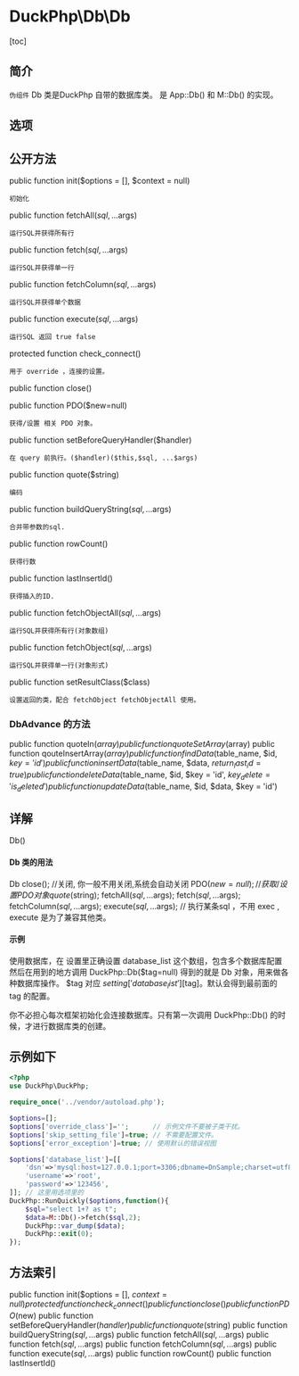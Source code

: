 # DuckPhp\Db\Db
[toc]

## 简介

`伪组件` Db 类是DuckPhp 自带的数据库类。 是 App::Db() 和 M::Db() 的实现。

## 选项

## 公开方法

public function init($options = [], $context = null)

    初始化
public function fetchAll($sql, ...$args)

    运行SQL并获得所有行
public function fetch($sql, ...$args)

    运行SQL并获得单一行
public function fetchColumn($sql, ...$args)

    运行SQL并获得单个数据
public function execute($sql, ...$args)

    运行SQL 返回 true false
protected function check_connect()

    用于 override ，连接的设置。
public function close()

public function PDO($new=null)

    获得/设置 相关 PDO 对象。
public function setBeforeQueryHandler($handler)

    在 query 前执行。($handler)($this,$sql, ...$args)
public function quote($string)

    编码
public function buildQueryString($sql, ...$args)

    合并带参数的sql.
public function rowCount()

    获得行数
public function lastInsertId()
    
    获得插入的ID.
public function fetchObjectAll($sql, ...$args)

    运行SQL并获得所有行(对象数组)
public function fetchObject($sql, ...$args)

    运行SQL并获得单一行(对象形式)
public function setResultClass($class)

    设置返回的类，配合 fetchObject fetchObjectAll 使用。
### DbAdvance 的方法

public function quoteIn($array)
public function quoteSetArray($array)
public function qouteInsertArray($array)
public function findData($table_name, $id, $key = 'id')
public function insertData($table_name, $data, $return_last_id = true)
public function deleteData($table_name, $id, $key = 'id', $key_delete = 'is_deleted')
public function updateData($table_name, $id, $data, $key = 'id')

## 详解

Db()
    
#### Db 类的用法
Db
    close(); //关闭, 你一般不用关闭,系统会自动关闭
    PDO($new=null); //获取/设置 PDO 对象
    quote($string);
    fetchAll($sql, ...$args);
    fetch($sql, ...$args);
    fetchColumn($sql, ...$args);
    execute($sql, ...$args); //   执行某条sql ，不用 exec , execute 是为了兼容其他类。
#### 示例
使用数据库，在 设置里正确设置 database_list 这个数组，包含多个数据库配置
然后在用到的地方调用 DuckPhp::Db($tag=null) 得到的就是 Db 对象，用来做各种数据库操作。
$tag 对应 $setting['database_list'][$tag]。默认会得到最前面的 tag 的配置。

你不必担心每次框架初始化会连接数据库。只有第一次调用 DuckPhp::Db() 的时候，才进行数据库类的创建。


## 示例如下

```php
<?php
use DuckPhp\DuckPhp;

require_once('../vendor/autoload.php');

$options=[];
$options['override_class']='';      // 示例文件不要被子类干扰。
$options['skip_setting_file']=true; // 不需要配置文件。
$options['error_exception']=true; // 使用默认的错误视图

$options['database_list']=[[
    'dsn'=>'mysql:host=127.0.0.1;port=3306;dbname=DnSample;charset=utf8;',
    'username'=>'root',
    'password'=>'123456',
]]; // 这里用选项里的
DuckPhp::RunQuickly($options,function(){    
    $sql="select 1+? as t";
    $data=M::Db()->fetch($sql,2);
    DuckPhp::var_dump($data);
    DuckPhp::exit(0);
});
```

## 方法索引

public function init($options = [], $context = null)
protected function check_connect()
public function close()
public function PDO($new)
public function setBeforeQueryHandler($handler)
public function quote($string)
public function buildQueryString($sql, ...$args)
public function fetchAll($sql, ...$args)
public function fetch($sql, ...$args)
public function fetchColumn($sql, ...$args)
public function execute($sql, ...$args)
public function rowCount()
public function lastInsertId()